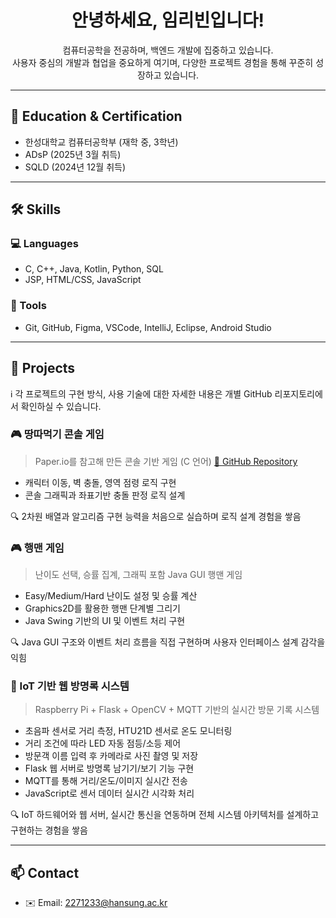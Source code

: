 <h1 align="center">안녕하세요, 임리빈입니다!</h1>

<p align="center">
  컴퓨터공학을 전공하며, 백엔드 개발에 집중하고 있습니다.<br>
  사용자 중심의 개발과 협업을 중요하게 여기며, 다양한 프로젝트 경험을 통해 꾸준히 성장하고 있습니다.
</p>

---

## 📌 Education & Certification
- 한성대학교 컴퓨터공학부 (재학 중, 3학년)
- ADsP (2025년 3월 취득)
- SQLD (2024년 12월 취득)

---

## 🛠️ Skills

### 💻 Languages
- C, C++, Java, Kotlin, Python, SQL
- JSP, HTML/CSS, JavaScript

### 🧰 Tools
- Git, GitHub, Figma, VSCode, IntelliJ, Eclipse, Android Studio

---

## 💼 Projects
ℹ️ 각 프로젝트의 구현 방식, 사용 기술에 대한 자세한 내용은 개별 GitHub 리포지토리에서 확인하실 수 있습니다.

### 🎮 땅따먹기 콘솔 게임
> Paper.io를 참고해 만든 콘솔 기반 게임 (C 언어)
[🔗 GitHub Repository](https://github.com/libin02/project-name)

- 캐릭터 이동, 벽 충돌, 영역 점령 로직 구현
- 콘솔 그래픽과 좌표기반 충돌 판정 로직 설계

🔍 2차원 배열과 알고리즘 구현 능력을 처음으로 실습하며 로직 설계 경험을 쌓음

### 🎮 행맨 게임
> 난이도 선택, 승률 집계, 그래픽 포함 Java GUI 행맨 게임

-  Easy/Medium/Hard 난이도 설정 및 승률 계산
-  Graphics2D를 활용한 행맨 단계별 그리기
-  Java Swing 기반의 UI 및 이벤트 처리 구현

🔍 Java GUI 구조와 이벤트 처리 흐름을 직접 구현하며 사용자 인터페이스 설계 감각을 익힘

### 📱 IoT 기반 웹 방명록 시스템
> Raspberry Pi + Flask + OpenCV + MQTT 기반의 실시간 방문 기록 시스템

- 초음파 센서로 거리 측정, HTU21D 센서로 온도 모니터링
- 거리 조건에 따라 LED 자동 점등/소등 제어
- 방문객 이름 입력 후 카메라로 사진 촬영 및 저장
- Flask 웹 서버로 방명록 남기기/보기 기능 구현
- MQTT를 통해 거리/온도/이미지 실시간 전송
- JavaScript로 센서 데이터 실시간 시각화 처리

🔍 IoT 하드웨어와 웹 서버, 실시간 통신을 연동하며 전체 시스템 아키텍처를 설계하고 구현하는 경험을 쌓음

---

  ## 📫 Contact
  - ✉️ Email: 2271233@hansung.ac.kr
    
